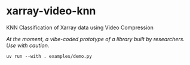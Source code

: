 # xarray-video-knn

KNN Classification of Xarray data using Video Compression

_At the moment, a vibe-coded prototype of a library built by researchers. Use with caution._

```shell
uv run --with . examples/demo.py
```